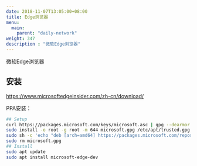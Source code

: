 ```yaml
---
date: 2018-11-07T13:05:00+08:00
title: Edge浏览器
menu:
  main:
    parent: "daily-network"
weight: 347
description : "微软Edge浏览器"
---
```


微软Edge浏览器

## 安装

https://www.microsoftedgeinsider.com/zh-cn/download/

PPA安装：

```bash
## Setup
curl https://packages.microsoft.com/keys/microsoft.asc | gpg --dearmor > microsoft.gpg
sudo install -o root -g root -m 644 microsoft.gpg /etc/apt/trusted.gpg.d/
sudo sh -c 'echo "deb [arch=amd64] https://packages.microsoft.com/repos/edge stable main" > /etc/apt/sources.list.d/microsoft-edge-dev.list'
sudo rm microsoft.gpg
## Install
sudo apt update
sudo apt install microsoft-edge-dev
```